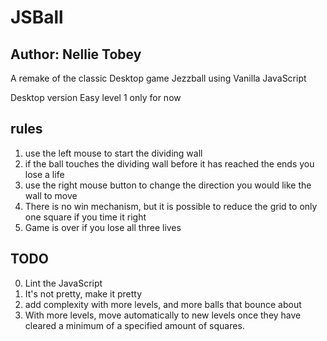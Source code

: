 # JSBall
## Author: Nellie Tobey

A remake of the classic Desktop game Jezzball using Vanilla JavaScript

Desktop version
Easy level 1 only for now

## rules

1) use the left mouse to start the dividing wall
2) if the ball touches the dividing wall before it has reached the ends you lose a life
3) use the right mouse button to change the direction you would like the wall to move
4) There is no win mechanism, but it is possible to reduce the grid to only one square if you time it right
5) Game is over if you lose all three lives

## TODO
0) Lint the JavaScript
1) It's not pretty, make it pretty
2) add complexity with more levels, and more balls that bounce about 
3) With more levels, move automatically to new levels once they have cleared a minimum of a specified amount of squares.
